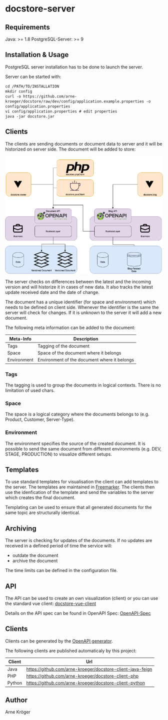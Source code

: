 # docstore-server

## Requirements

Java: >= 1.8
PostgreSQL-Server: >= 9

## Installation & Usage

PostgreSQL server installation has to be done to launch the server.

Server can be started with:

```shell
cd /PATH/TO/INSTALLATION
mkdir config
curl -o https://github.com/arne-kroeger/docstore/raw/dev/config/application.example.properties -o config/application.properties
vi config/application.properties # edit properties
java -jar docstore.jar
```

## Clients

The clients are sending documents or document data to server and it will be historized on server side.
The document will be added to store:

![alt text](https://github.com/arne-kroeger/docstore/raw/dev/doc/docstore.png "Logo Title Text 1")

The server checks on differences between the latest and the incoming version and will historize it in cases of new data. It also tracks the latest update received date and the date of change. 

The document has a unique identifier (for space and environment) which needs to be defined on client side. Whenever the identifier is the same the server will check for changes. If it is unknown to the server it will add a new document.


The following meta information can be added to the document:

|Meta-Info      |Description                                    |
|---------------|-----------------------------------------------|
|Tags           |Tagging of the document                        |
|Space          |Space of the document where it belongs         |
|Environment    |Environment of the document where it belongs   |

### Tags

The tagging is used to group the documents in logical contexts. There is no limitation of used chars.

### Space

The space is a logical category where the documents belongs to (e.g. Product, Customer, Server-Type).

### Environment

The environment specifies the source of the created document. It is possible to send the same document from different environments (e.g. DEV, STAGE, PRODUCTION) to visualize different setups.

## Templates

To use standard templates for visualisation the client can add templates to the server. The templates are maintained in [Freemarker](https://freemarker.apache.org/). The clients then use the idenfication of the template and send the variables to the server which creates the final document. 

Templating can be used to ensure that all generated documents for the same topic are structurally identical.

## Archiving

The server is checking for updates of the documents. If no updates are received in a defined period of time the service will:

- outdate the document
- archive the document

The time limits can be defined in the configuration file. 

## API

The API can be used to create an own visualization (client) or you can use the standard vue client: [docstore-vue-client](https://github.com/arne-kroeger/docstore-vue-client)

Details on the API spec can be found in OpenAPI Spec: [OpenAPI-Spec](https://github.com/arne-kroeger/docstore/blob/dev/src/main/resources/perfact.documentation.openapi.yml)

## Clients

Clients can be generated by the [OpenAPI generator](https://github.com/OpenAPITools/openapi-generator). 

The following clients are published automaticaly by this project:

|Client |Url                                                            |
|-------|---------------------------------------------------------------|
|Java   |https://github.com/arne-kroeger/docstore-client-java-feign     |
|PHP    |https://github.com/arne-kroeger/docstore-client-php            |
|Python |https://github.com/arne-kroeger/docstore-client-python         |


## Author

Arne Kröger


